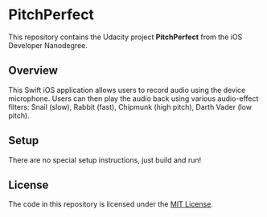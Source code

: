 # PitchPerfect

This repository contains the Udacity project **PitchPerfect** from the iOS Developer Nanodegree.

## Overview

This Swift iOS application allows users to record audio using the device microphone. Users can then play the audio back using various audio-effect filters: Snail (slow), Rabbit (fast), Chipmunk (high pitch), Darth Vader (low pitch).

## Setup

There are no special setup instructions, just build and run!

## License

The code in this repository is licensed under the [MIT License](./LICENSE.txt).

